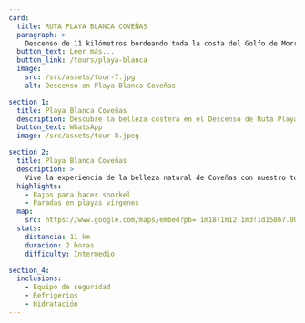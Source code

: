 ```yaml
---
card:
  title: RUTA PLAYA BLANCA COVEÑAS
  paragraph: >
    Descenso de 11 kilómetros bordeando toda la costa del Golfo de Morrosquillo, desde Playa Blanca hasta Coveñas. Durante este descenso, encontrarás áreas con bajos donde podrás hacer snorkel y observar peces y crustáceos. El recorrido incluye paradas en playas vírgenes para descansar. La duración es de aproximadamente dos horas.
  button_text: Leer más...
  button_link: /tours/playa-blanca
  image:
    src: /src/assets/tour-7.jpg
    alt: Descenso en Playa Blanca Coveñas

section_1:
  title: Playa Blanca Coveñas
  description: Descubre la belleza costera en el Descenso de Ruta Playa Blanca Coveñas
  button_text: WhatsApp
  image: /src/assets/tour-8.jpeg

section_2:
  title: Playa Blanca Coveñas
  description: >
    Vive la experiencia de la belleza natural de Coveñas con nuestro tour Ruta Playa Blanca Coveñas. Este escénico descenso de 11 kilómetros bordeando la costa del Golfo de Morrosquillo te lleva desde Playa Blanca hasta Coveñas. En el camino, encontrarás áreas con bajos donde podrás hacer careteo y observar peces y crustáceos. También hay paradas en playas vírgenes para descansar.
  highlights:
    - Bajos para hacer snorkel
    - Paradas en playas vírgenes
  map:
    src: https://www.google.com/maps/embed?pb=!1m18!1m12!1m3!1d15867.009911374053!2d-75.61020612716673!3d6.163894277135764!2m3!1f0!2f0!3f0!3m2!1i1024!2i768!4f13.1!3m3!1m2!1s0x8e4683cb1d5771e9%3A0x4fda2fc926473c68!2sPolideportivo%20Sur%20de%20Envigado!5e0!3m2!1sen!2sco
  stats:
    distancia: 11 km
    duracion: 2 horas
    difficulty: Intermedio

section_4:
  inclusions:
    - Equipo de seguridad
    - Refrigerios
    - Hidratación
---
```


